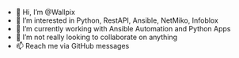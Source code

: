 - 👋 Hi, I’m @Wallpix
- 👀 I’m interested in Python, RestAPI, Ansible, NetMiko, Infoblox
- 🌱 I’m currently working with Ansible Automation and Python Apps
- 💞️ I’m not really looking to collaborate on anything
- 📫 Reach me via GitHub messages

<!---
Wallpix/Wallpix is a ✨ special ✨ repository because its `README.md` (this file) appears on your GitHub profile.
You can click the Preview link to take a look at your changes.
--->

